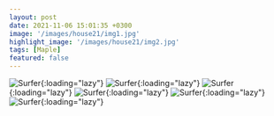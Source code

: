 ```yaml
---
layout: post
date: 2021-11-06 15:01:35 +0300
image: '/images/house21/img1.jpg'
highlight_image: '/images/house21/img2.jpg'
tags: [Maple]
featured: false
---
```


![Surfer]({{site.baseurl}}/images/house21/img3.jpg){:loading="lazy"}
![Surfer]({{site.baseurl}}/images/house21/img4.jpg){:loading="lazy"}
![Surfer]({{site.baseurl}}/images/house21/img5.jpg){:loading="lazy"}
![Surfer]({{site.baseurl}}/images/house21/img6.jpg){:loading="lazy"}
![Surfer]({{site.baseurl}}/images/house21/img7.jpg){:loading="lazy"}
![Surfer]({{site.baseurl}}/images/house21/img8.jpg){:loading="lazy"} 